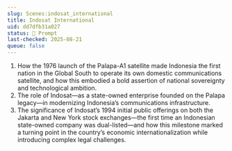 ```yaml
---
slug: Scenes:indosat_international
title: Indosat International
uid: dd7dfb31a027
status: 💬 Prompt
last-checked: 2025-08-21
queue: false
---
```

1. How the 1976 launch of the Palapa-A1 satellite made Indonesia the first nation in the Global South to operate its own domestic communications satellite, and how this embodied a bold assertion of national sovereignty and technological ambition.
2. The role of Indosat—as a state-owned enterprise founded on the Palapa legacy—in modernizing Indonesia’s communications infrastructure.
3. The significance of Indosat’s 1994 initial public offerings on both the Jakarta and New York stock exchanges—the first time an Indonesian state-owned company was dual-listed—and how this milestone marked a turning point in the country’s economic internationalization while introducing complex legal challenges.
